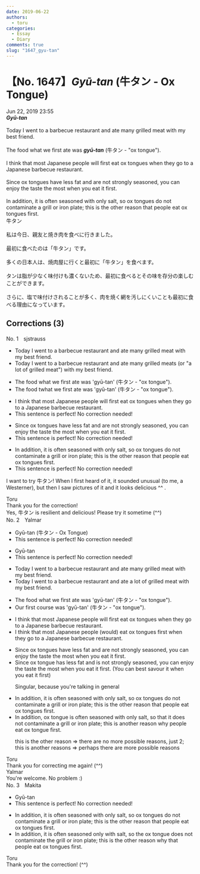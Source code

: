 ```yaml
---
date: 2019-06-22
authors:
  - toru
categories:
  - Essay
  - Diary
comments: true
slug: "1647_gyu-tan"
---
```


# 【No. 1647】<strong><em>Gyū-tan</em></strong> (牛タン - Ox Tongue)
<div class="date">Jun 22, 2019 23:55</div>
<div id="post"><div id="body_show_ori">
<strong><em>Gyū-tan</em></strong><br/><br/>Today I went to a barbecue restaurant and ate many grilled meat with my best friend.<br/><br/>The food what we first ate was <strong><em>gyū-tan</em></strong> (牛タン - "ox tongue").<br/><br/>I think that most Japanese people will first eat ox tongues when they go to a Japanese barbecue restaurant.<br/><br/>Since ox tongues have less fat and are not strongly seasoned, you can enjoy the taste the most when you eat it first.<br/><br/>In addition, it is often seasoned with only salt, so ox tongues do not contaminate a grill or iron plate; this is the other reason that people eat ox tongues first.
</div></div>

<!-- more -->

<div id="post_ja"><div id="body_show_mo">
牛タン<br/><br/>私は今日、親友と焼き肉を食べに行きました。<br/><br/>最初に食べたのは「牛タン」です。<br/><br/>多くの日本人は、焼肉屋に行くと最初に「牛タン」を食べます。<br/><br/>タンは脂が少なく味付けも濃くないため、最初に食べるとその味を存分の楽しむことができます。<br/><br/>さらに、塩で味付けされることが多く、肉を焼く網を汚しにくいことも最初に食べる理由になっています。
</div></div>

## Corrections (3)
<div id="block"><div class="first_name"> No. 1　<span class="just_name">sjstrauss</span></div><div id="block2">
<ul class="correction_field">
<li class="incorrect">Today I went to a barbecue restaurant and ate many grilled meat with my best friend.</li>
<li class="corrected correct">
Today I went to a barbecue restaurant and ate many grilled meat<span class="f_red">s</span> <span class="f_red">(or "a lot of grilled meat") </span>with my best friend.
</li>
</ul>
<ul class="correction_field">
<li class="incorrect">The food what we first ate was 'gyū-tan' (牛タン - "ox tongue").</li>
<li class="corrected correct">
The food <span class="f_red">t</span><span class="f_gray"><span class="sline">w</span></span>hat we first ate was 'gyū-tan' (牛タン - "ox tongue").
</li>
</ul>
<ul class="correction_field">
<li class="incorrect">I think that most Japanese people will first eat ox tongues when they go to a Japanese barbecue restaurant.</li>
<li class="corrected perfect">This sentence is perfect! No correction needed!</li>
</ul>
<ul class="correction_field">
<li class="incorrect">Since ox tongues have less fat and are not strongly seasoned, you can enjoy the taste the most when you eat it first.</li>
<li class="corrected perfect">This sentence is perfect! No correction needed!</li>
</ul>
<ul class="correction_field">
<li class="incorrect">In addition, it is often seasoned with only salt, so ox tongues do not contaminate a grill or iron plate; this is the other reason that people eat ox tongues first.</li>
<li class="corrected perfect">This sentence is perfect! No correction needed!</li>
</ul>
<p class="comment_small">
 I want to try 牛タン! When I first heard of it, it sounded unusual (to me, a Westerner), but then I saw pictures of it and it looks delicious ^^ .
</p>

</div><div class="name"><span class="just_name">Toru</span><br>
Thank you for the correction!<br/>Yes, 牛タン is resilient and delicious! Please try it sometime (^^)
</div>
</div>
<div id="block"><div class="first_name"> No. 2　<span class="just_name">Yalmar</span></div><div id="block2">
<ul class="correction_field">
<li class="incorrect">Gyū-tan (牛タン - Ox Tongue)</li>
<li class="corrected perfect">This sentence is perfect! No correction needed!</li>
</ul>
<ul class="correction_field">
<li class="incorrect">Gyū-tan</li>
<li class="corrected perfect">This sentence is perfect! No correction needed!</li>
</ul>
<ul class="correction_field">
<li class="incorrect">Today I went to a barbecue restaurant and ate many grilled meat with my best friend.</li>
<li class="corrected correct">
Today I went to a barbecue restaurant and ate <span class="f_red">a lot of</span> grilled meat with my best friend.
</li>
</ul>
<ul class="correction_field">
<li class="incorrect">The food what we first ate was 'gyū-tan' (牛タン - "ox tongue").</li>
<li class="corrected correct">
<span class="f_red">Our first course</span> was 'gyū-tan' (牛タン - "ox tongue").
</li>
</ul>
<ul class="correction_field">
<li class="incorrect">I think that most Japanese people will first eat ox tongues when they go to a Japanese barbecue restaurant.</li>
<li class="corrected correct">
I think that most Japanese people (would) eat ox tongues <span class="f_red">first</span> when they go to a Japanese barbecue restaurant.
</li>
</ul>
<ul class="correction_field">
<li class="incorrect">Since ox tongues have less fat and are not strongly seasoned, you can enjoy the taste the most when you eat it first.</li>
<li class="corrected correct">
Since <span class="f_red">ox tongue has</span> less fat and <span class="f_red">is</span> not strongly seasoned, you can enjoy the taste the most when you eat it first.<span class="f_blue"> (You can best savour it when you eat it first)</span>
<p class="correction_comment">Singular, because you're talking in general</p>
</li>
</ul>
<ul class="correction_field">
<li class="incorrect">In addition, it is often seasoned with only salt, so ox tongues do not contaminate a grill or iron plate; this is the other reason that people eat ox tongues first.</li>
<li class="corrected correct">
In addition, ox tongue is often seasoned with only salt, <span class="f_red">so that it does</span> not contaminate a grill or iron plate; this is <span class="f_red">another</span> reason <span class="f_red">why</span> people eat <span class="f_red">ox tongue</span> first.
<p class="correction_comment">this is the other reason =&gt; there are no more possible reasons, just 2; this is another reasons =&gt; perhaps there are more possible reasons</p>
</li>
</ul>
</div><div class="name"><span class="just_name">Toru</span><br>
Thank you for correcting me again! (^^)
</div>
<div class="name"><span class="just_name">Yalmar</span><br>
You're welcome. No problem :)
</div>
</div>
<div id="block"><div class="first_name"> No. 3　<span class="just_name">Makita</span></div><div id="block2">
<ul class="correction_field">
<li class="incorrect">Gyū-tan</li>
<li class="corrected perfect">This sentence is perfect! No correction needed!</li>
</ul>
<ul class="correction_field">
<li class="incorrect">In addition, it is often seasoned with only salt, so ox tongues do not contaminate a grill or iron plate; this is the other reason that people eat ox tongues first.</li>
<li class="corrected correct">
In addition, it is often seasoned <span class="f_red">only</span> with salt, so <span class="f_red">the</span> ox tongue do<span class="f_red">es</span> not contaminate <span class="f_red">the</span> grill or iron plate; this is the other reason <span class="f_red">why <span class="sline">that</span></span> people eat ox tongues first.
</li>
</ul>
</div><div class="name"><span class="just_name">Toru</span><br>
Thank you for the correction! (^^)
</div>
</div>
